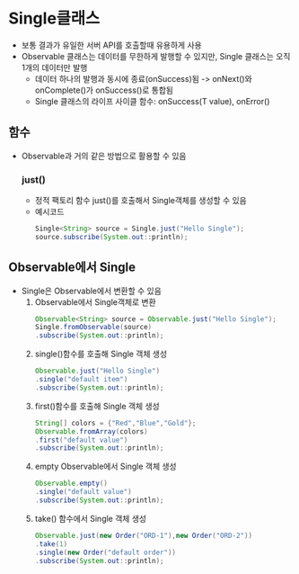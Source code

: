 # Single클래스
* 보통 결과가 유일한 서버 API를 호출할때 유용하게 사용
* Observable 클래스는 데이터를 무한하게 발행할 수 있지만, Single 클래스는 오직 1개의 데이터만 발행
    * 데이터 하나의 발행과 동시에 종료(onSuccess)됨 -> onNext()와onComplete()가 onSuccess()로 통합됨
    * Single 클래스의 라이프 사이클 함수: onSuccess(T value), onError()
## 함수
* Observable과 거의 같은 방법으로 활용할 수 있음
    ### just()
    * 정적 팩토리 함수 just()를 호출해서 Single객체를 생성할 수 있음
    * 예시코드
        ```java
        Single<String> source = Single.just("Hello Single");
        source.subscribe(System.out::println);
        ```
        
## Observable에서 Single
* Single은 Observable에서 변환할 수 있음
    1. Observable에서 Single객체로 변환
        ```java
        Observable<String> source = Observable.just("Hello Single");
        Single.fromObservable(source)
        .subscribe(System.out::println);
        ```
    2. single()함수를 호출해 Single 객체 생성
        ```java
        Observable.just("Hello Single")
        .single("default item")
        .subscribe(System.out::println);
        ```
    3. first()함수를 호출해 Single 객체 생성
        ```java
        String[] colors = {"Red","Blue","Gold"};
        Observable.fromArray(colors)
        .first("default value")
        .subscribe(System.out::println);
        ```
    4. empty Observable에서 Single 객체 생성
        ```java
        Observable.empty()
        .single("default value")
        .subscribe(System.out::println);
        ```
    5. take() 함수에서 Single 객체 생성
        ```java
        Observable.just(new Order("ORD-1"),new Order("ORD-2"))
        .take(1)
        .single(new Order("default order"))
        .subscribe(System.out::println);